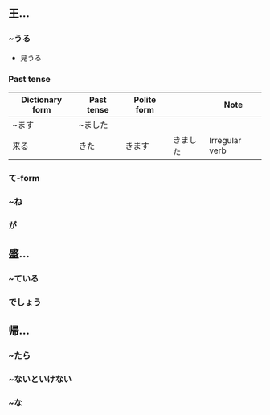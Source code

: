 ## 王...
### ~うる
* 見うる
### Past tense
|Dictionary form|Past tense|Polite form||Note|
|---|---|---|---|---|
|~ます|~ました|||
|来る|きた|きます|きました|Irregular verb|
### て-form
### ~ね
### が
## 盛...
### ~ている
### でしょう
## 帰...
### ~たら
### ~ないといけない
### ~な
